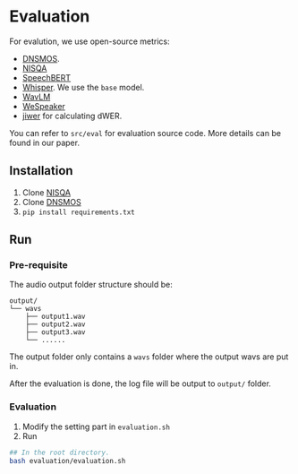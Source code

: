 # Evaluation

For evalution, we use open-source metrics:

- [DNSMOS](https://github.com/microsoft/DNS-Challenge/tree/master/DNSMOS).
- [NISQA](https://github.com/gabrielmittag/NISQA)
- [SpeechBERT](https://github.com/Takaaki-Saeki/DiscreteSpeechMetrics)
- [Whisper](https://github.com/openai/whisper). We use the `base` model.
- [WavLM](https://huggingface.co/microsoft/wavlm-base-plus-sv)
- [WeSpeaker](https://github.com/wenet-e2e/wespeaker)
- [jiwer](https://github.com/jitsi/jiwer) for calculating dWER.

You can refer to `src/eval` for evaluation source code. More details can be found in our paper. 

## Installation

1. Clone [NISQA](https://github.com/gabrielmittag/NISQA)
2. Clone [DNSMOS](https://github.com/microsoft/DNS-Challenge)
3. `pip install requirements.txt`

## Run 

### Pre-requisite

The audio output folder structure should be:

```
output/
└── wavs
    ├── output1.wav
    ├── output2.wav
    ├── output3.wav
    └── ......
```
The output folder only contains a `wavs` folder where the output wavs are put in. 

After the evaluation is done, the log file will be output to `output/` folder.

### Evaluation

1. Modify the setting part in `evaluation.sh`
2. Run
```sh
## In the root directory.
bash evaluation/evaluation.sh
```

